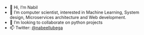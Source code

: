 - 👋 Hi, I’m Nabil
- 👀 I’m computer scientist, interested in Machine Learning, System design, Microservices architecture and Web development.
- 💞️ I’m looking to collaborate on python projects
- 📫 Twitter: [@nabeellubega](https://twitter.com/nabeellubega)

<!---
nklubega/nklubega is a ✨ special ✨ repository because its `README.md` (this file) appears on your GitHub profile.
You can click the Preview link to take a look at your changes.
--->
